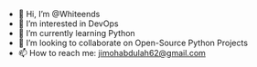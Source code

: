 - 👋 Hi, I’m @Whiteends
- 👀 I’m interested in DevOps
- 🌱 I’m currently learning Python
- 💞️ I’m looking to collaborate on Open-Source Python Projects
- 📫 How to reach me: jimohabdulah62@gmail.com

<!---
Whiteends/Whiteends is a ✨ special ✨ repository because its `README.md` (this file) appears on your GitHub profile.
You can click the Preview link to take a look at your changes.
--->
